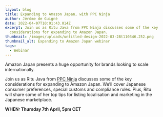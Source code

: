 ```yaml
---
layout: blog
title: Expanding to Amazon Japan, with PPC Ninja
author: Jérôme de Guigné
date: 2022-04-07T10:01:43.014Z
excerpt: Join us as Ritu Java from PPC Ninja discusses some of the key
  considerations for expanding to Amazon Japan.
thumbnail: /images/uploads/untitled-design-2022-03-28t110346.252.png
thumbnail_alt: Expanding to Amazon Japan webinar
tags:
  - Webinar
---
```

<!--StartFragment-->

Amazon Japan presents a huge opportunity for brands looking to scale internationally. 

Join us as Ritu Java from [PPC Ninja](https://www.ppcninja.com/) discusses some of the key considerations for expanding to Amazon Japan. We’ll cover Japanese consumer preferences, special customs and compliance rules. Plus, Ritu will share some of her top tips for listing localisation and marketing in the Japanese marketplace.

**WHEN: Thursday 7th April, 5pm CET**

<!--EndFragment-->